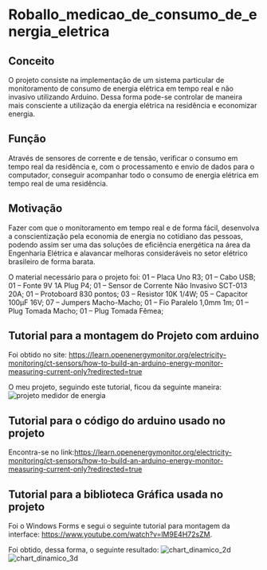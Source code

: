 # Roballo_medicao_de_consumo_de_energia_eletrica

## Conceito 
O projeto consiste na implementação de um sistema particular de monitoramento de consumo de energia elétrica em tempo real e não invasivo utilizando Arduino.
Dessa forma pode-se controlar de maneira mais consciente a utilização da energia elétrica na residência e economizar energia.

## Função 
Através de sensores de corrente e de tensão, verificar o consumo em tempo real da residência e, com o processamento e envio de dados para o computador, conseguir acompanhar todo o consumo de energia elétrica em tempo real de uma residência.

## Motivação
Fazer com que o monitoramento em tempo real e de forma fácil, desenvolva a conscientização pela economia de energia no cotidiano das pessoas, podendo assim ser uma das soluções de eficiência energética na área da Engenharia Elétrica e alavancar melhoras consideráveis no setor elétrico brasileiro de forma barata.

O material necessário para o projeto foi:
01 – Placa Uno R3;
01 – Cabo USB;
01 – Fonte 9V 1A Plug P4;
01 – Sensor de Corrente Não Invasivo SCT-013 20A;
01 – Protoboard 830 pontos;
03 – Resistor 10K 1/4W;
05 – Capacitor 100µF 16V;
07 – Jumpers Macho-Macho;
01 – Fio Paralelo 1,0mm 1m;
01 – Plug Tomada Macho;
01 – Plug Tomada Fêmea;

## Tutorial para a montagem do Projeto com arduino
Foi obtido no site: https://learn.openenergymonitor.org/electricity-monitoring/ct-sensors/how-to-build-an-arduino-energy-monitor-measuring-current-only?redirected=true

O meu projeto, seguindo este tutorial, ficou da seguinte maneira: ![projeto medidor de energia](https://user-images.githubusercontent.com/37376973/40452178-5649a6dc-5eb7-11e8-9767-e415321c1d91.jpg)

## Tutorial para o código do arduino usado no projeto
Encontra-se no link:https://learn.openenergymonitor.org/electricity-monitoring/ct-sensors/how-to-build-an-arduino-energy-monitor-measuring-current-only?redirected=true

## Tutorial para a biblioteca Gráfica usada no projeto
Foi o Windows Forms e segui o seguinte tutorial para montagem da interface: https://www.youtube.com/watch?v=lM9E4H72sZM.

Foi obtido, dessa forma, o seguinte resultado: 
![chart_dinamico_2d](https://user-images.githubusercontent.com/37376973/40452295-c9f5c156-5eb7-11e8-8e56-4829b802e2cf.png)
![chart_dinamico_3d](https://user-images.githubusercontent.com/37376973/40452305-ccb277fe-5eb7-11e8-99b1-8939e8e51e66.png)


